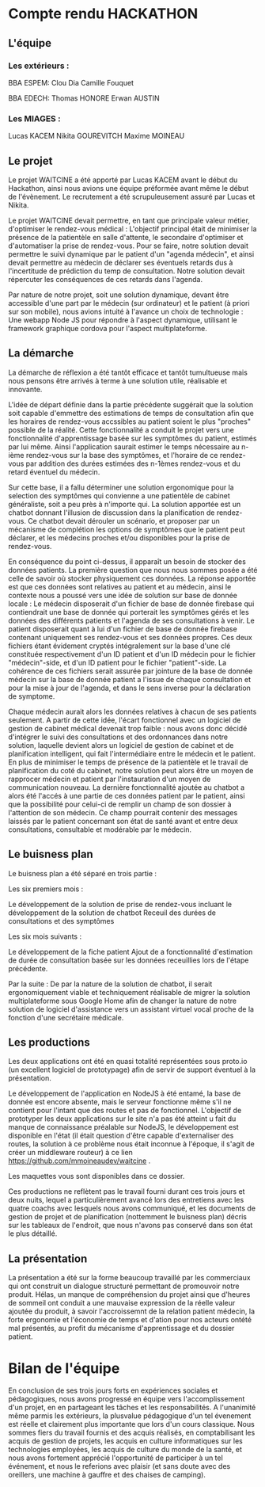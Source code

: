 # Compte rendu HACKATHON

## L'équipe

### Les extérieurs : 
BBA ESPEM:
Clou Dia
Camille Fouquet

BBA EDECH:
Thomas HONORE
Erwan AUSTIN


### Les MIAGES :
Lucas KACEM
Nikita GOUREVITCH
Maxime MOINEAU

## Le projet

Le projet WAITCINE a été apporté par Lucas KACEM avant le début du Hackathon, ainsi nous avions une équipe préformée avant même le début de l'évènement. Le recrutement a été scrupuleusement assuré par Lucas et Nikita.

Le projet WAITCINE devait permettre, en tant que principale valeur métier, d'optimiser le rendez-vous médical : L'objectif principal était de minimiser la présence de la patientèle en salle d'attente, le secondaire d'optimiser et d'automatiser la prise de rendez-vous.
Pour se faire, notre solution devait permettre le suivi dynamique par le patient d'un "agenda médecin", et ainsi devait permettre au médecin de déclarer ses éventuels retards dus à l'incertitude de prédiction du temp de consultation. Notre solution devait répercuter les conséquences de ces retards dans l'agenda.

Par nature de notre projet, soit une solution dynamique, devant être accessible d'une part par le médecin (sur ordinateur) et le patient (à priori sur son mobile), nous avions intuité à l'avance un choix de technologie : Une webapp Node JS pour répondre à l'aspect dynamique, utilisant le framework graphique cordova pour l'aspect multiplateforme. 

## La démarche

La démarche de réflexion a été tantôt efficace et tantôt tumultueuse mais nous pensons être arrivés à terme à une solution utile, réalisable et innovante.

L'idée de départ définie dans la partie précédente suggérait que la solution soit capable d'emmettre des estimations de temps de consultation afin que les horaires de rendez-vous accssibles au patient soient le plus "proches" possible de la réalité.
Cette fonctionnalité a conduit le projet vers une fonctionnalité d'apprentissage basée sur les symptômes du patient, estimés par lui même. Ainsi l'application saurait estimer le temps nécessaire au n-ième rendez-vous sur la base des symptômes, et l'horaire de ce rendez-vous par addition des durées estimées des n-1èmes rendez-vous et du retard éventuel du médecin.

Sur cette base, il a fallu déterminer une solution ergonomique pour la selection des symptômes qui convienne a une patientèle de cabinet généraliste, soit a peu près à n'importe qui. La solution apportée est un chatbot donnant l'illusion de discussion dans la planification de rendez-vous. Ce chatbot devait dérouler un scénario, et proposer par un mécanisme de complétion les options de symptômes que le patient peut déclarer, et les médecins proches et/ou disponibles pour la prise de rendez-vous.

En conséquence du point ci-dessus, il apparaît un besoin de stocker des données patients. La première question que nous nous sommes posée a été celle de savoir où stocker physiquement ces données.
La réponse apportée est que ces données sont relatives au patient et au médecin, ainsi le contexte nous a poussé vers une idée de solution sur base de donnée locale : Le médecin disposerait d'un fichier de base de donnée firebase qui contiendrait une base de donnée qui porterait les symptômes gérés et les données des différents patients et l'agenda de ses consultations à venir. Le patient disposerait quant à lui  d'un fichier de base de donnée firebase contenant uniquement ses rendez-vous et ses données propres. Ces deux fichiers étant évidement cryptés intégralement sur la base d'une clé constituée respectivement d'un ID patient et d'un ID médecin pour le fichier "médecin"-side, et d'un ID patient pour le fichier "patient"-side.
La cohérence de ces fichiers serait assurée par jointure de la base de donnée médecin sur la base de donnée patient a l'issue de chaque consultation et pour la mise à jour de l'agenda, et dans le sens inverse pour la déclaration de symptome.

Chaque médecin aurait alors les données relatives à chacun de ses patients seulement. A partir de cette idée, l'écart fonctionnel avec un logiciel de gestion de cabinet médical devenait trop faible : nous avons donc décidé d'intégrer le suivi des consultations et des ordonnances dans notre solution, laquelle devient alors un logiciel de gestion de cabinet et de planification intelligent, qui fait l'intermédiaire entre le médecin et le patient. En plus de minimiser le temps de présence de la patientèle et le travail de planification du coté du cabinet, notre solution peut alors être un moyen de rapprocer médecin et patient par l'instauration d'un moyen de communication nouveau.
La dernière fonctionnalité ajoutée au chatbot a alors été l'accés à une partie de ces données patient par le patient, ainsi que la possibilité pour celui-ci de remplir un champ de son dossier à l'attention de son médecin. Ce champ pourrait contenir des messages laissés par le patient concernant son état de santé avant et entre deux consultations, consultable et modérable par le médecin.

## Le buisness plan

Le buisness plan a été séparé en trois partie :

Les six premiers mois :

Le développement de la solution de prise de rendez-vous incluant le développement de la solution de chatbot
Receuil des durées de consultations et des symptômes

Les six mois suivants :

Le développement de la fiche patient
Ajout de a fonctionnalité d'estimation de durée de consultation basée sur les données receuillies lors de l'étape précédente.

Par la suite :
De par la nature de la solution de chatbot, il serait ergonomiquement viable et techniquement réalisable de migrer la solution multiplateforme sous Google Home afin de changer la nature de notre solution de logiciel d'assistance vers un assistant virtuel vocal proche de la fonction d'une secrétaire médicale. 

## Les productions 

Les deux applications ont été en quasi totalité représentées sous proto.io (un excellent logiciel de prototypage) afin de servir de support éventuel à la présentation.

Le développement de l'application en NodeJS à été entamé, la base de donnée est encore absente, mais le serveur fonctionne même s'il ne contient pour l'intant que des routes et pas de fonctionnel. L'objectif de prototyper les deux applications sur le site n'a pas été atteint u fait du manque de connaissance préalable sur NodeJS, le développement est disponible en l'état (il était question d'être capable d'externaliser des routes, la solution à ce problème nous était inconnue à l'époque, il s'agit de créer un middleware routeur) à ce lien https://github.com/mmoineaudev/waitcine .

Les maquettes vous sont disponibles dans ce dossier.

Ces productions ne reflètent pas le travail fourni durant ces trois jours et deux nuits, lequel a particulièrement avancé lors des entretiens avec les quatre coachs avec lesquels nous avons communiqué, et les documents de gestion de projet et de planification (nottemment le buisness plan) décris sur les tableaux de l'endroit, que nous n'avons pas conservé dans son état le plus détaillé.  

## La présentation

La présentation a été sur la forme beaucoup travaillé par les commerciaux qui ont construit un dialogue structuré permettant de promouvoir notre produit. Hélas, un manque de compréhension du projet ainsi que d'heures de sommeil ont conduit a une mauvaise expression de la réelle valeur ajoutée du produit, à savoir l'accroissemnt de la relation patient médecin, la forte ergonomie et l'économie de temps et d'ation pour nos acteurs ontété mal présentés, au profit du mécanisme d'apprentissage et du dossier patient. 

# Bilan de l'équipe 

En conclusion de ses trois jours forts en expériences sociales et pédagogiques, nous avons progressé en équipe vers l'accomplissement d'un projet, en en partageant les tâches et les responsabilités. A l'unanimité même parmis les extérieurs, la plusvalue pédagogique d'un tel évenement est réelle et clairement plus importante que lors d'un cours classique.
Nous sommes fiers du travail fournis et des acquis réalisés, en comptabilisant les acquis de gestion de projets, les acquis en culture informatiques sur les technologies employées, les acquis de culture du monde de la santé, et nous avons fortement apprécié l'opportunité de participer à un tel événement, et nous le referions avec plaisir (et sans doute avec des oreillers, une machine à gauffre et des chaises de camping). 
